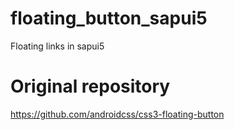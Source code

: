 # floating_button_sapui5
Floating links in sapui5

# Original repository
https://github.com/androidcss/css3-floating-button
